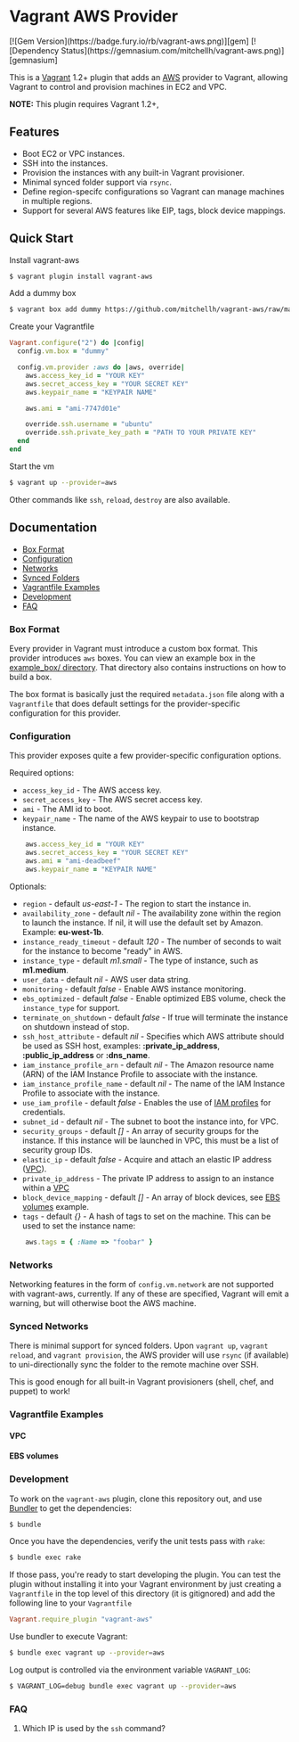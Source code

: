 # Vagrant AWS Provider

<span class="badges">
[![Gem Version](https://badge.fury.io/rb/vagrant-aws.png)][gem]
[![Dependency Status](https://gemnasium.com/mitchellh/vagrant-aws.png)][gemnasium]
</span>

[gem]: https://rubygems.org/gems/vagrant-aws
[gemnasium]: https://gemnasium.com/mitchellh/vagrant-aws

This is a [Vagrant](http://www.vagrantup.com) 1.2+ plugin that adds an [AWS](http://aws.amazon.com)
provider to Vagrant, allowing Vagrant to control and provision machines in
EC2 and VPC.

**NOTE:** This plugin requires Vagrant 1.2+,

## Features

* Boot EC2 or VPC instances.
* SSH into the instances.
* Provision the instances with any built-in Vagrant provisioner.
* Minimal synced folder support via `rsync`.
* Define region-specifc configurations so Vagrant can manage machines
  in multiple regions.
* Support for several AWS features like EIP, tags, block device mappings.

## Quick Start

Install vagrant-aws
```sh
$ vagrant plugin install vagrant-aws
```

Add a dummy box
```sh
$ vagrant box add dummy https://github.com/mitchellh/vagrant-aws/raw/master/dummy.box
```

Create your Vagrantfile
```ruby
Vagrant.configure("2") do |config|
  config.vm.box = "dummy"

  config.vm.provider :aws do |aws, override|
    aws.access_key_id = "YOUR KEY"
    aws.secret_access_key = "YOUR SECRET KEY"
    aws.keypair_name = "KEYPAIR NAME"

    aws.ami = "ami-7747d01e"

    override.ssh.username = "ubuntu"
    override.ssh.private_key_path = "PATH TO YOUR PRIVATE KEY"
  end
end
```

Start the vm
```sh
$ vagrant up --provider=aws
```

Other commands like `ssh`, `reload`, `destroy` are also available.

## Documentation

* [Box Format](#box-format)
* [Configuration](#configuration)
* [Networks](#networks)
* [Synced Folders](#synced-folders)
* [Vagrantfile Examples](#vagrantfile-examples)
* [Development](#development)
* [FAQ](#faq)

### Box Format

Every provider in Vagrant must introduce a custom box format. This
provider introduces `aws` boxes. You can view an example box in
the [example_box/ directory](https://github.com/mitchellh/vagrant-aws/tree/master/example_box).
That directory also contains instructions on how to build a box.

The box format is basically just the required `metadata.json` file
along with a `Vagrantfile` that does default settings for the
provider-specific configuration for this provider.

### Configuration

This provider exposes quite a few provider-specific configuration options.

Required options:
* `access_key_id` - The AWS access key.
* `secret_access_key` - The AWS secret access key.
* `ami` - The AMI id to boot.
* `keypair_name` - The name of the AWS keypair to use to bootstrap instance.

```ruby
    aws.access_key_id = "YOUR KEY"
    aws.secret_access_key = "YOUR SECRET KEY"
    aws.ami = "ami-deadbeef"
    aws.keypair_name = "KEYPAIR NAME"
```

Optionals:
* `region` - default *us-east-1* - The region to start the instance in.
* `availability_zone` - default *nil* -  The availability zone within the region to launch
  the instance. If nil, it will use the default set by Amazon. Example: **eu-west-1b**.
* `instance_ready_timeout` - default *120* - The number of seconds to wait for the instance
  to become "ready" in AWS.
* `instance_type` - default *m1.small* - The type of instance, such as **m1.medium**.
* `user_data` - default *nil* - AWS user data string. 
* `monitoring` - default *false* - Enable AWS instance monitoring.
* `ebs_optimized` - default *false* - Enable optimized EBS volume, check the `instance_type`
for support.
* `terminate_on_shutdown` - default *false* - If true will terminate the instance on shutdown instead of stop.
* `ssh_host_attribute` - default *nil* - Specifies which AWS attribute should be used as SSH host, examples: **:private_ip_address**,
 **:public_ip_address** or **:dns_name**.
* `iam_instance_profile_arn` - default *nil* - The Amazon resource name (ARN) of the IAM Instance
 Profile to associate with the instance.
* `iam_instance_profile_name` - default *nil* - The name of the IAM Instance Profile to associate
 with the instance.
* `use_iam_profile` - default *false* - Enables the use of [IAM profiles](http://docs.aws.amazon.com/IAM/latest/UserGuide/instance-profiles.html)
  for credentials.
* `subnet_id` - default *nil* - The subnet to boot the instance into, for VPC.
* `security_groups` - default *[]* - An array of security groups for the instance. If this
  instance will be launched in VPC, this must be a list of security group IDs.
* `elastic_ip` - default *false* - Acquire and attach an elastic IP address ([VPC](http://aws.amazon.com/vpc/)).
* `private_ip_address` - The private IP address to assign to an instance
  within a [VPC](http://aws.amazon.com/vpc/)
* `block_device_mapping` - default *[]* - An array of block devices, see [EBS volumes](#ebs-volumes) example.
* `tags` - default *{}* - A hash of tags to set on the machine. This can be used to set the instance name:

```ruby
    aws.tags = { :Name => "foobar" }
```

### Networks

Networking features in the form of `config.vm.network` are not
supported with vagrant-aws, currently. If any of these are
specified, Vagrant will emit a warning, but will otherwise boot
the AWS machine.

### Synced Networks

There is minimal support for synced folders. Upon `vagrant up`,
`vagrant reload`, and `vagrant provision`, the AWS provider will use
`rsync` (if available) to uni-directionally sync the folder to
the remote machine over SSH.

This is good enough for all built-in Vagrant provisioners (shell,
chef, and puppet) to work!

### Vagrantfile Examples

#### VPC

#### EBS volumes

### Development

To work on the `vagrant-aws` plugin, clone this repository out, and use
[Bundler](http://gembundler.com) to get the dependencies:

```sh
$ bundle
```

Once you have the dependencies, verify the unit tests pass with `rake`:
```sh
$ bundle exec rake
```

If those pass, you're ready to start developing the plugin. You can test
the plugin without installing it into your Vagrant environment by just
creating a `Vagrantfile` in the top level of this directory (it is gitignored)
and add the following line to your `Vagrantfile` 
```ruby
Vagrant.require_plugin "vagrant-aws"
```
Use bundler to execute Vagrant:
```sh
$ bundle exec vagrant up --provider=aws
```

Log output is controlled via the environment variable `VAGRANT_LOG`:
```sh
$ VAGRANT_LOG=debug bundle exec vagrant up --provider=aws
```

### FAQ

1. Which IP is used by the `ssh` command?

